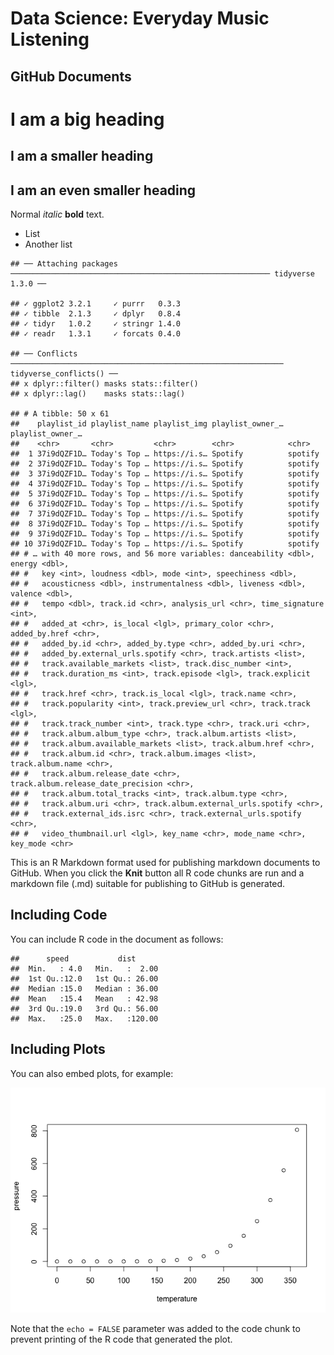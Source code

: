 Data Science: Everyday Music Listening
================

## GitHub Documents

# I am a big heading

## I am a smaller heading

## I am an even smaller heading

Normal *italic* **bold** text.

  - List
  - Another
    list

<!-- end list -->

    ## ── Attaching packages ────────────────────────────────────────────────────────── tidyverse 1.3.0 ──

    ## ✓ ggplot2 3.2.1     ✓ purrr   0.3.3
    ## ✓ tibble  2.1.3     ✓ dplyr   0.8.4
    ## ✓ tidyr   1.0.2     ✓ stringr 1.4.0
    ## ✓ readr   1.3.1     ✓ forcats 0.4.0

    ## ── Conflicts ───────────────────────────────────────────────────────────── tidyverse_conflicts() ──
    ## x dplyr::filter() masks stats::filter()
    ## x dplyr::lag()    masks stats::lag()

    ## # A tibble: 50 x 61
    ##    playlist_id playlist_name playlist_img playlist_owner_… playlist_owner_…
    ##    <chr>       <chr>         <chr>        <chr>            <chr>           
    ##  1 37i9dQZF1D… Today's Top … https://i.s… Spotify          spotify         
    ##  2 37i9dQZF1D… Today's Top … https://i.s… Spotify          spotify         
    ##  3 37i9dQZF1D… Today's Top … https://i.s… Spotify          spotify         
    ##  4 37i9dQZF1D… Today's Top … https://i.s… Spotify          spotify         
    ##  5 37i9dQZF1D… Today's Top … https://i.s… Spotify          spotify         
    ##  6 37i9dQZF1D… Today's Top … https://i.s… Spotify          spotify         
    ##  7 37i9dQZF1D… Today's Top … https://i.s… Spotify          spotify         
    ##  8 37i9dQZF1D… Today's Top … https://i.s… Spotify          spotify         
    ##  9 37i9dQZF1D… Today's Top … https://i.s… Spotify          spotify         
    ## 10 37i9dQZF1D… Today's Top … https://i.s… Spotify          spotify         
    ## # … with 40 more rows, and 56 more variables: danceability <dbl>, energy <dbl>,
    ## #   key <int>, loudness <dbl>, mode <int>, speechiness <dbl>,
    ## #   acousticness <dbl>, instrumentalness <dbl>, liveness <dbl>, valence <dbl>,
    ## #   tempo <dbl>, track.id <chr>, analysis_url <chr>, time_signature <int>,
    ## #   added_at <chr>, is_local <lgl>, primary_color <chr>, added_by.href <chr>,
    ## #   added_by.id <chr>, added_by.type <chr>, added_by.uri <chr>,
    ## #   added_by.external_urls.spotify <chr>, track.artists <list>,
    ## #   track.available_markets <list>, track.disc_number <int>,
    ## #   track.duration_ms <int>, track.episode <lgl>, track.explicit <lgl>,
    ## #   track.href <chr>, track.is_local <lgl>, track.name <chr>,
    ## #   track.popularity <int>, track.preview_url <chr>, track.track <lgl>,
    ## #   track.track_number <int>, track.type <chr>, track.uri <chr>,
    ## #   track.album.album_type <chr>, track.album.artists <list>,
    ## #   track.album.available_markets <list>, track.album.href <chr>,
    ## #   track.album.id <chr>, track.album.images <list>, track.album.name <chr>,
    ## #   track.album.release_date <chr>, track.album.release_date_precision <chr>,
    ## #   track.album.total_tracks <int>, track.album.type <chr>,
    ## #   track.album.uri <chr>, track.album.external_urls.spotify <chr>,
    ## #   track.external_ids.isrc <chr>, track.external_urls.spotify <chr>,
    ## #   video_thumbnail.url <lgl>, key_name <chr>, mode_name <chr>, key_mode <chr>

This is an R Markdown format used for publishing markdown documents to
GitHub. When you click the **Knit** button all R code chunks are run and
a markdown file (.md) suitable for publishing to GitHub is generated.

## Including Code

You can include R code in the document as follows:

    ##      speed           dist       
    ##  Min.   : 4.0   Min.   :  2.00  
    ##  1st Qu.:12.0   1st Qu.: 26.00  
    ##  Median :15.0   Median : 36.00  
    ##  Mean   :15.4   Mean   : 42.98  
    ##  3rd Qu.:19.0   3rd Qu.: 56.00  
    ##  Max.   :25.0   Max.   :120.00

## Including Plots

You can also embed plots, for example:

![](Test_files/figure-gfm/pressure-1.png)<!-- -->

Note that the `echo = FALSE` parameter was added to the code chunk to
prevent printing of the R code that generated the plot.
